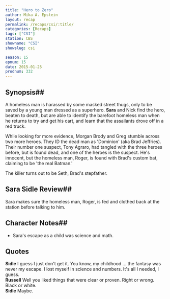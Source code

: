 ```yaml
---
title: "Hero to Zero"
author: Mika A. Epstein
layout: recap
permalink: /recaps/csi/:title/
categories: [Recaps]
tags: ["CSI"]
station: CBS
showname: "CSI"
showslug: csi

season: 15  
epnum: 15  
date: 2015-01-25
prodnum: 332  
---
```


## Synopsis## 

A homeless man is harassed by some masked street thugs, only to be saved by a young man dressed as a superhero. **Sara** and Nick find the hero, beaten to death, but are able to identify the barefoot homeless man when he returns to try and get his cart, and learn that the assailants drove off in a red truck.

While looking for more evidence, Morgan Brody and Greg stumble across two more heroes. They ID the dead man as 'Dominion' (aka Brad Jeffries). Their number one suspect, Tony Agraro, had tangled with the three heroes before, but is found dead, and one of the heroes is the suspect. He's innocent, but the homeless man, Roger, is found with Brad's custom bat, claiming to be 'the real Batman.'

The killer turns out to be Seth, Brad's stepfather.

## Sara Sidle Review## 

Sara makes sure the homeless man, Roger, is fed and clothed back at the station before talking to him.

## Character Notes## 

* Sara's escape as a child was science and math.

## Quotes

**Sidle** I guess I just don't get it. You know, my childhood ... the fantasy was never my escape. I lost myself in science and numbers. It's all I needed, I guess.  
**Russell** Well you liked things that were clear or proven. Right or wrong. Black or white.  
**Sidle** Maybe.

